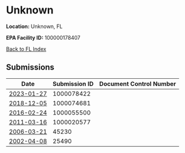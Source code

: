 # Unknown

**Location:** Unknown, FL

**EPA Facility ID:** 100000178407

[Back to FL Index](../../index.md)

## Submissions

| Date | Submission ID | Document Control Number |
|------|--------------|-------------------------|
| [2023-01-27](submissions/1000078422.md) | 1000078422 |  |
| [2018-12-05](submissions/1000074681.md) | 1000074681 |  |
| [2016-02-24](submissions/1000055500.md) | 1000055500 |  |
| [2011-03-16](submissions/1000020577.md) | 1000020577 |  |
| [2006-03-21](submissions/45230.md) | 45230 |  |
| [2002-04-08](submissions/25490.md) | 25490 |  |
